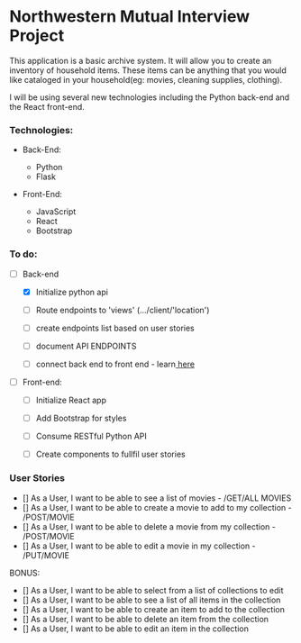 # Northwestern Mutual Interview Project

This application is a basic archive system. It will allow you to create an inventory of household items. These items can be anything that you would like cataloged in your household(eg: movies, cleaning supplies, clothing).

I will be using several new technologies including the Python back-end and the React front-end.



### Technologies:

* Back-End:
  * Python
  * Flask

* Front-End:
  * JavaScript
  * React
  * Bootstrap

### To do:
- [ ] Back-end
  - [x] Initialize python api
  - [ ] Route endpoints to 'views' (.../client/'location')
  - [ ] create endpoints list based on user stories
  - [ ] document API ENDPOINTS

  -[ ] connect back end to front end - learn<a href="https://developer.okta.com/blog/2018/12/20/crud-app-with-python-flask-react">
here</a>

- [ ] Front-end:
  - [ ] Initialize React app
  - [ ] Add Bootstrap for styles
  - [ ] Consume RESTful Python API
  - [ ] Create components to fullfil user stories
 

### User Stories

- []  As a User, I want to be able to see a list of movies - /GET/ALL MOVIES
- [] As a User, I want to be able to create a movie to add to my collection - /POST/MOVIE
- [] As a User, I want to be able to delete a movie from my collection - /POST/MOVIE
- [] As a User, I want to be able to edit a movie in my collection - /PUT/MOVIE

BONUS:
- [] As a User, I want to be able to select from a list of collections to edit
- [] As a User, I want to be able to see a list of all items in the collection
- [] As a User, I want to be able to create an item to add to the collection
- [] As a User, I want to be able to delete an item from the collection
- [] As a User, I want to be able to edit an item in the collection
